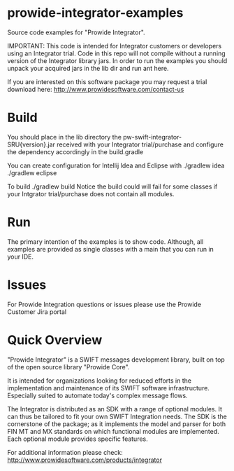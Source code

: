 prowide-integrator-examples
===========================

Source code examples for "Prowide Integrator". 

IMPORTANT: This code is intended for Integrator customers or developers using an Integrator trial. Code in this repo will not compile without a running version of the Integrator library jars. In order to run the examples you should unpack your acquired jars in the lib dir and run ant here.

If you are interested on this software package you may request a trial download here: http://www.prowidesoftware.com/contact-us

Build
=====
You should place in the lib directory the pw-swift-integrator-SRU{version}.jar received with your Integrator trial/purchase
and configure the dependency accordingly in the build.gradle

You can create configuration for Intellij Idea and Eclipse with
./gradlew idea
./gradlew eclipse

To build
./gradlew build
Notice the build could will fail for some classes if your Intgrator trial/purchase does not contain all modules.

Run
===
The primary intention of the examples is to show code. Although, all examples are provided as single classes with a main
that you can run in your IDE.

Issues
===
For Prowide Integration questions or issues please use the Prowide Customer Jira portal


Quick Overview
==============

"Prowide Integrator" is a SWIFT messages development library, built on top of the open source library "Prowide Core".

It is intended for organizations looking for reduced efforts in the implementation and maintenance of its SWIFT software infrastructure. Especially suited to automate today's complex message flows.

The Integrator is distributed as an SDK with a range of optional modules. It can thus be tailored to fit your own SWIFT Integration needs. The SDK is the cornerstone of the package; as it implements the model and parser for both FIN MT and MX standards on which functional modules are implemented. Each optional module provides specific features.

For additional information please check: http://www.prowidesoftware.com/products/integrator

